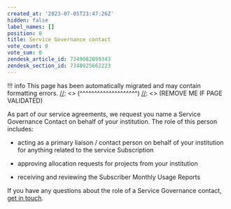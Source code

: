 ```yaml
---
created_at: '2023-07-05T23:47:26Z'
hidden: false
label_names: []
position: 0
title: Service Governance contact
vote_count: 0
vote_sum: 0
zendesk_article_id: 7349082099343
zendesk_section_id: 7348925662223
---
```




[//]: <> (REMOVE ME IF PAGE VALIDATED)
[//]: <> (vvvvvvvvvvvvvvvvvvvv)
!!! info
    This page has been automatically migrated and may contain formatting errors.
[//]: <> (^^^^^^^^^^^^^^^^^^^^)
[//]: <> (REMOVE ME IF PAGE VALIDATED)

<p data-pm-slice="1 3 []">As part of our service agreements, we request you name a Service Governance Contact on behalf of your institution. The role of this person includes:</p>
<ul class="ak-ul">
<li>
<p>acting as a primary liaison / contact person on behalf of your institution for anything related to the service Subscription</p>
</li>
<li>
<p>approving allocation requests for projects from your institution</p>
</li>
<li>
<p>receiving and reviewing the Subscriber Monthly Usage Reports</p>
</li>
</ul>
<p>If you have any questions about the role of a Service Governance contact, <a href="mailto:info@nesi.org.nz" target="_self">get in touch</a>.</p>
